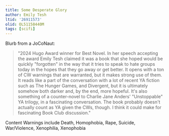 ```yaml
---
title: Some Desperate Glory
author: Emily Tesh
ltid: '26911573'
olid: OL51158440M
tags: [scifi]
---
```


Blurb from a JoCoNaut:

> "2024 Hugo Award winner for Best Novel. In her speech accepting the award
> Emily Tesh claimed it was a book that she hoped would be quickly "forgotten"
> in the way that it tries to speak to hate groups today in the hopes that they
> go away or get better. It opens with a ton of CW warnings that are warranted,
> but it makes strong use of them. It reads like a part of the conversation with
> a lot of recent YA fiction such as The Hunger Games, and Divergent, but it is
> ultimately somehow both darker and, by the end, more hopeful. It's also
> something of a counter-novel to Charlie Jane Anders' "Unstoppable" YA trilogy,
> in a fascinating conversation. The book probably doesn't actually count as YA
> given the CWs, though. I think it could make for fascinating Book Club
> discussion."

Content Warnings include Death, Homophobia, Rape, Suicide, War/Violence,
Xenophilia, Xenophobia
